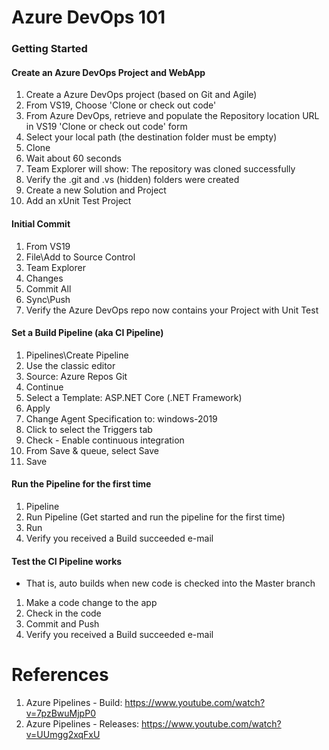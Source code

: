# Azure DevOps 101

### Getting Started

#### Create an Azure DevOps Project and WebApp
1. Create a Azure DevOps project (based on Git and Agile)
2. From VS19, Choose 'Clone or check out code'
3. From Azure DevOps, retrieve and populate the Repository location URL in VS19 'Clone or check out code' form
4. Select your local path (the destination folder must be empty)
5. Clone
6. Wait about 60 seconds
7. Team Explorer will show: The repository was cloned successfully
8. Verify the .git and .vs (hidden) folders were created
9. Create a new Solution and Project
10. Add an xUnit Test Project

#### Initial Commit
1. From VS19
2. File\Add to Source Control
2. Team Explorer
3. Changes
4. Commit All
5. Sync\Push
6. Verify the Azure DevOps repo now contains your Project with Unit Test

#### Set a Build Pipeline (aka CI Pipeline)
1. Pipelines\Create Pipeline
2. Use the classic editor
3. Source: Azure Repos Git
4. Continue
5. Select a Template: ASP.NET Core (.NET Framework)
6. Apply
7. Change Agent Specification to: windows-2019
8. Click to select the Triggers tab
9. Check - Enable continuous integration
10. From Save & queue, select Save
11. Save

#### Run the Pipeline for the first time
1. Pipeline
2. Run Pipeline (Get started and run the pipeline for the first time)
3. Run
4. Verify you received a Build succeeded e-mail 

#### Test the CI Pipeline works
- That is, auto builds when new code is checked into the Master branch
1. Make a code change to the app
2. Check in the code
3. Commit and Push
4. Verify you received a Build succeeded e-mail 



# References
1. Azure Pipelines - Build: https://www.youtube.com/watch?v=7pzBwuMjpP0
2. Azure Pipelines - Releases: https://www.youtube.com/watch?v=UUmgg2xqFxU